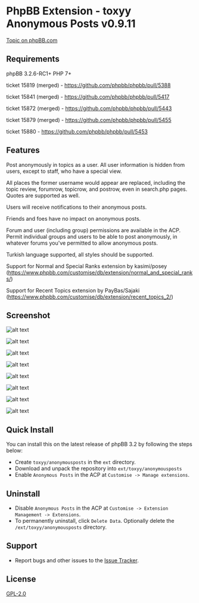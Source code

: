 # PhpBB Extension - toxyy Anonymous Posts v0.9.11

[Topic on phpBB.com](https://www.phpbb.com/community/viewtopic.php?f=456&t=2488071)

## Requirements

phpBB 3.2.6-RC1+ PHP 7+

ticket 15819 (merged) - https://github.com/phpbb/phpbb/pull/5388

ticket 15841 (merged) - https://github.com/phpbb/phpbb/pull/5417

ticket 15872 (merged) - https://github.com/phpbb/phpbb/pull/5443

ticket 15879 (merged) - https://github.com/phpbb/phpbb/pull/5455

ticket 15880 - https://github.com/phpbb/phpbb/pull/5453

## Features

Post anonymously in topics as a user.  All user information is hidden from users, except to staff, who have a special view.

All places the former username would appear are replaced, including the topic review, forumrow, topicrow, and
postrow, even in search.php pages.  Quotes are supported as well.

Users will receive notifications to their anonymous posts.

Friends and foes have no impact on anonymous posts.

Forum and user (including group) permissions are available in the ACP.  Permit individual groups
and users to be able to post anonymously, in whatever forums you've permitted to allow
anonymous posts.

Turkish language supported, all styles should be supported.

Support for Normal and Special Ranks extension by kasimi/posey (https://www.phpbb.com/customise/db/extension/normal_and_special_ranks/)

Support for Recent Topics extension by PayBas/Sajaki (https://www.phpbb.com/customise/db/extension/recent_topics_2/)

## Screenshot

![alt text](https://i.snag.gy/J6qsbE.jpg)

![alt text](https://i.snag.gy/jfS8NP.jpg)

![alt text](https://i.snag.gy/esmnia.jpg)

![alt text](https://i.snag.gy/XnmsLf.jpg)

![alt text](https://i.snag.gy/A6Bd7g.jpg)

![alt text](https://i.snag.gy/bsftYz.jpg)

![alt text](https://i.snag.gy/3Z84rf.jpg)

![alt text](https://i.snag.gy/qrMX6B.jpg)

## Quick Install

You can install this on the latest release of phpBB 3.2 by following the steps below:

* Create `toxyy/anonymousposts` in the `ext` directory.
* Download and unpack the repository into `ext/toxyy/anonymousposts`
* Enable `Anonymous Posts` in the ACP at `Customise -> Manage extensions`.

## Uninstall

* Disable `Anonymous Posts` in the ACP at `Customise -> Extension Management -> Extensions`.
* To permanently uninstall, click `Delete Data`. Optionally delete the `/ext/toxyy/anonymousposts` directory.

## Support

* Report bugs and other issues to the [Issue Tracker](https://github.com/toxyy/anonymousposts/issues).

## License

[GPL-2.0](license.txt)
